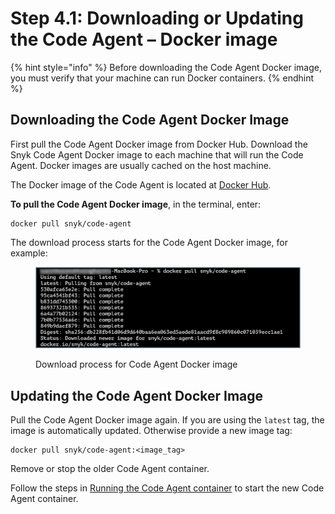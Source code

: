 # Step 4.1: Downloading or Updating the Code Agent – Docker image

{% hint style="info" %}
Before downloading the Code Agent Docker image, you must verify that your machine can run Docker containers.
{% endhint %}

## **Downloading the Code Agent Docker Image**

First pull the Code Agent Docker image from Docker Hub. Download the Snyk Code Agent Docker image to each machine that will run the Code Agent. Docker images are usually cached on the host machine.

The Docker image of the Code Agent is located at [Docker Hub](https://hub.docker.com/r/snyk/code-agent/).

**To pull the Code Agent Docker image**, in the terminal, enter:

```
docker pull snyk/code-agent
```

The download process starts for the Code Agent Docker image, for example:

<figure><img src="../../../../../.gitbook/assets/Code Agent - Pull docker image - New.png" alt="Download process for Code Agent Docker image"><figcaption><p>Download process for Code Agent Docker image</p></figcaption></figure>

## Updating the Code Agent Docker Image

Pull the Code Agent Docker image again. If you are using the `latest` tag, the image is automatically updated. Otherwise provide a new image tag:

```
docker pull snyk/code-agent:<image_tag>
```

Remove or stop the older Code Agent container.

Follow the steps in [Running the Code Agent container](step-4.2-running-the-code-agent-container.md) to start the new Code Agent container.
